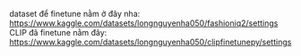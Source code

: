 dataset để finetune nằm ở đây nha: https://www.kaggle.com/datasets/longnguyenha050/fashioniq2/settings
CLIP đã finetune nằm đây: https://www.kaggle.com/datasets/longnguyenha050/clipfinetunepy/settings
